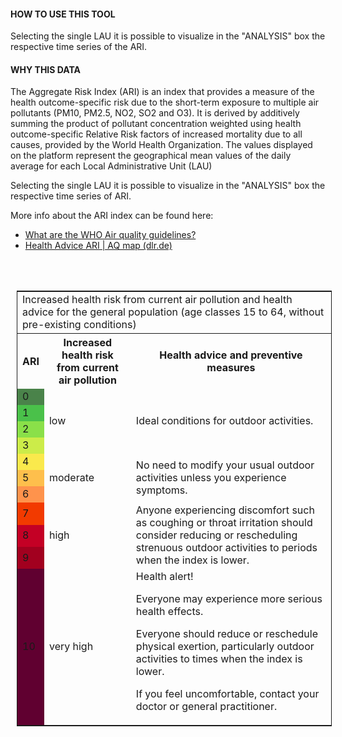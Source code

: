 #### HOW TO USE THIS TOOL
Selecting the single LAU it is possible to visualize in the "ANALYSIS" box the respective time series of the ARI.

#### WHY THIS DATA
The Aggregate Risk Index (ARI) is an index that provides a measure of the health outcome-specific risk due to the short-term exposure to multiple air pollutants (PM10, PM2.5, NO2, SO2 and O3). It is derived by additively summing the product of pollutant concentration weighted using health outcome-specific Relative Risk factors of increased mortality due to all causes, provided by the World Health Organization. The values displayed on the platform represent the geographical mean values of the daily average for each Local Administrative Unit (LAU)

Selecting the single LAU it is possible to visualize in the "ANALYSIS" box the respective time series of ARI.

More info about the ARI index can be found here:

 * [What are the WHO Air quality guidelines?](https://www.who.int/news-room/feature-stories/detail/what-are-the-who-air-quality-guidelines)
 * [Health Advice ARI | AQ map (dlr.de)](https://www.wdc.dlr.de/AlpAirEO/healthadvARI)

<div style="width:100%; height:20px;"></div>
 <div style="margin-left: 10px; margin-right: 10px; width: 100%; font-size:0.8em;">
 <br/>
<table id="health_table" style="border: 1px solid; border-collapse: collapse;"><tbody><tr><td colspan="3">
  Increased health risk from current air pollution and health advice for the general population (age classes 15 to 64, without pre-existing conditions)
</td>
</tr><tr><th>ARI</th>
<th>Increased health risk from current air pollution</th>
<th>Health advice and preventive measures</th>
</tr><tr><td id="ARI0" style="background-color:#4a834a;">0</td>
<td rowspan="4">low</td>
<td rowspan="4" id="health_table_text">Ideal conditions for outdoor activities.</td>
</tr><tr><td id="ARI1" style="background-color:#4ac14a;">1</td>
</tr><tr><td id="ARI2" style="background-color:#8ae049;">2</td>
</tr><tr><td id="ARI3" style="background-color:#ccec49;">3</td>
</tr><tr><td id="ARI4" style="background-color:#fae94c;">4</td>
<td rowspan="3">moderate</td>
<td rowspan="3" id="health_table_text">No need to modify your usual outdoor activities unless you experience symptoms.</td>
</tr><tr><td id="ARI5" style="background-color:#febf4c;">5</td>
</tr><tr><td id="ARI6" style="background-color:#fe934c;">6</td>
</tr><tr><td id="ARI7" style="background-color:#f23a00;">7</td>
<td rowspan="3">high</td>
<td rowspan="3" id="health_table_text">Anyone experiencing discomfort such as coughing or throat irritation should consider reducing or rescheduling strenuous outdoor activities to periods when the index is lower.</td>
</tr><tr><td id="ARI8" style="background-color:#c40025;">8</td>
</tr><tr><td id="ARI9" style="background-color:#a2001f;">9</td>
</tr><tr><td id="ARI10" style="background-color:#600030;">10</td>
<td>very high</td>
<td id="health_table_text">Health alert!
<p>Everyone may experience more serious health effects.</p>
<p>Everyone should reduce or reschedule physical exertion, particularly outdoor activities to times when the index is lower.</p>
<p>If you feel uncomfortable, contact your doctor or general practitioner.</p></td>
</tr></tbody></table>

</div>


